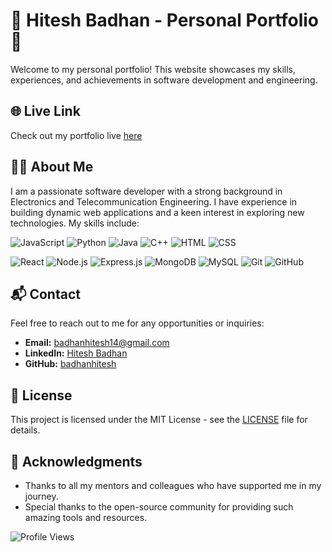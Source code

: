 # 🌟 Hitesh Badhan - Personal Portfolio 🌟

Welcome to my personal portfolio! This website showcases my skills, experiences, and achievements in software development and engineering.

## 🌐 Live Link

Check out my portfolio live [here](https://badhanhitesh.github.io/hitesh.B)

## 🧑‍💻 About Me

I am a passionate software developer with a strong background in Electronics and Telecommunication Engineering. I have experience in building dynamic web applications and a keen interest in exploring new technologies. My skills include:

![JavaScript](https://img.shields.io/badge/JavaScript-F7DF1E?style=for-the-badge&logo=javascript&logoColor=black)
![Python](https://img.shields.io/badge/Python-3776AB?style=for-the-badge&logo=python&logoColor=white)
![Java](https://img.shields.io/badge/Java-007396?style=for-the-badge&logo=java&logoColor=white)
![C++](https://img.shields.io/badge/C++-00599C?style=for-the-badge&logo=cplusplus&logoColor=white)
![HTML](https://img.shields.io/badge/HTML5-E34F26?style=for-the-badge&logo=html5&logoColor=white)
![CSS](https://img.shields.io/badge/CSS3-1572B6?style=for-the-badge&logo=css3&logoColor=white)

![React](https://img.shields.io/badge/React-20232A?style=for-the-badge&logo=react&logoColor=61DAFB)
![Node.js](https://img.shields.io/badge/Node.js-339933?style=for-the-badge&logo=nodedotjs&logoColor=white)
![Express.js](https://img.shields.io/badge/Express.js-000000?style=for-the-badge&logo=express&logoColor=white)
![MongoDB](https://img.shields.io/badge/MongoDB-4EA94B?style=for-the-badge&logo=mongodb&logoColor=white)
![MySQL](https://img.shields.io/badge/MySQL-4479A1?style=for-the-badge&logo=mysql&logoColor=white)
![Git](https://img.shields.io/badge/Git-F05032?style=for-the-badge&logo=git&logoColor=white)
![GitHub](https://img.shields.io/badge/GitHub-181717?style=for-the-badge&logo=github&logoColor=white)

## 📬 Contact

Feel free to reach out to me for any opportunities or inquiries:

- **Email:** [badhanhitesh14@gmail.com](mailto:badhanhitesh14@gmail.com)
- **LinkedIn:** [Hitesh Badhan](https://www.linkedin.com/in/hitesh-badhan/)
- **GitHub:** [badhanhitesh](https://github.com/badhanhitesh)

## 📜 License

This project is licensed under the MIT License - see the [LICENSE](LICENSE) file for details.

## 🙏 Acknowledgments

- Thanks to all my mentors and colleagues who have supported me in my journey.
- Special thanks to the open-source community for providing such amazing tools and resources.

![Profile Views](https://komarev.com/ghpvc/?username=badhanhitesh&color=blueviolet&style=flat-square)

